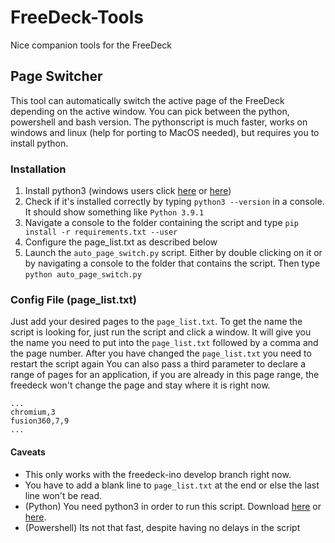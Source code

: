 # FreeDeck-Tools

Nice companion tools for the FreeDeck

## Page Switcher

This tool can automatically switch the active page of the FreeDeck depending on the active window.
You can pick between the python, powershell and bash version. The pythonscript is much faster, works on windows and linux (help for porting to MacOS needed), but requires you to install python.

### Installation

1. Install python3 (windows users click [here](https://www.microsoft.com/de-de/p/python-38/9mssztt1n39l) or [here](https://www.python.org/downloads/windows/))
2. Check if it's installed correctly by typing `python3 --version` in a console. It should show something like `Python 3.9.1`
3. Navigate a console to the folder containing the script and type `pip install -r requirements.txt --user`
4. Configure the page_list.txt as described below
5. Launch the `auto_page_switch.py` script. Either by double clicking on it or by navigating a console to the folder that contains the script. Then type `python auto_page_switch.py`

### Config File (page_list.txt)

Just add your desired pages to the `page_list.txt`. To get the name the script is looking for, just run the script and click a window. It will give you the name you need to put into the `page_list.txt` followed by a comma and the page number. After you have changed the `page_list.txt` you need to restart the script again
You can also pass a third parameter to declare a range of pages for an application, if you are already in this page range, the freedeck won't change the page and stay where it is right now.

```
...
chromium,3
fusion360,7,9
...
```

#### Caveats

- This only works with the freedeck-ino develop branch right now.
- You have to add a blank line to `page_list.txt` at the end or else the last line won't be read.
- (Python) You need python3 in order to run this script. Download [here](https://www.microsoft.com/de-de/p/python-38/9mssztt1n39l) or [here](https://www.python.org/downloads/windows/).
- (Powershell) Its not that fast, despite having no delays in the script
